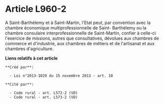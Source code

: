 # Article L960-2

A Saint-Barthélemy et à Saint-Martin, l'Etat peut, par convention avec la chambre économique multiprofessionnelle de Saint-
Barthélemy ou la chambre consulaire interprofessionnelle de Saint-Martin, confier à celle-ci l'exercice de missions, autres
que consultatives, dévolues aux chambres de commerce et d'industrie, aux chambres de métiers et de l'artisanat et aux
chambres d'agriculture.

**Liens relatifs à cet article**

	**Créé par**:

	  - Loi n°2013-1029 du 15 novembre 2013 - art. 10

	**Cité par**:

	  - Code rural - art. L572-2 (VD)
	  - Code rural - art. L573-2 (VD)
